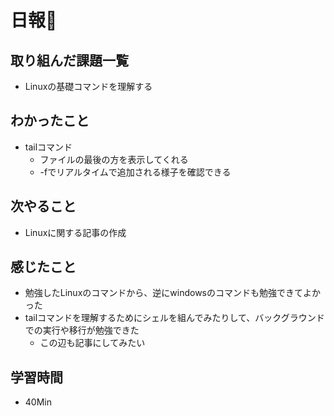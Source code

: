 # 日報🐶

## 取り組んだ課題一覧

* Linuxの基礎コマンドを理解する

## わかったこと

* tailコマンド
  * ファイルの最後の方を表示してくれる
  * -fでリアルタイムで追加される様子を確認できる

## 次やること

* Linuxに関する記事の作成

## 感じたこと

* 勉強したLinuxのコマンドから、逆にwindowsのコマンドも勉強できてよかった
* tailコマンドを理解するためにシェルを組んでみたりして、バックグラウンドでの実行や移行が勉強できた
  * この辺も記事にしてみたい

## 学習時間

* 40Min